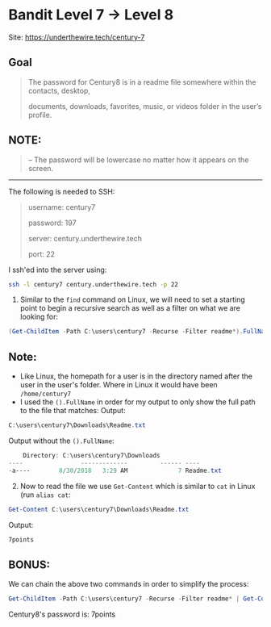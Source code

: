 # Bandit Level 7 → Level 8

Site: https://underthewire.tech/century-7
## Goal
> The password for Century8 is in a readme file somewhere within the contacts, desktop, 
> 
> documents, downloads, favorites, music, or videos folder in the user’s profile.

## NOTE:
> – The password will be lowercase no matter how it appears on the screen.
-----------------

The following is needed to SSH:
> username: century7
> 
> password: 197
> 
> server: century.underthewire.tech
> 
> port: 22

I ssh'ed into the server using:
```bash
ssh -l century7 century.underthewire.tech -p 22
```
1. Similar to the `find` command on Linux, we will need to set a starting point to begin a recursive search as well as a filter on what we are looking for:
```powershell
(Get-ChildItem -Path C:\users\century7 -Recurse -Filter readme*).FullName
```
## Note:
* Like Linux, the homepath for a user is in the directory named after the user in the user's folder. Where in Linux it would have been `/home/century7`
* I used the `().FullName` in order for my output to only show the full path to the file that matches:
Output:
```powershell
C:\users\century7\Downloads\Readme.txt
```
Output without the `().FullName`:
```powershell
    Directory: C:\users\century7\Downloads                                                                                                                                                                                                                                                                                       Mode                LastWriteTime         Length Name
----                -------------         ------ ----
-a----        8/30/2018   3:29 AM              7 Readme.txt 
```
2. Now to read the file we use `Get-Content` which is similar to `cat` in Linux (run `alias cat`:
```powershell
Get-Content C:\users\century7\Downloads\Readme.txt
```
Output:
```powershell
7points
```
## BONUS:
We can chain the above two commands in order to simplify the process:
```powershell
Get-ChildItem -Path C:\users\century7 -Recurse -Filter readme* | Get-Content
```
Century8's password is: 7points
